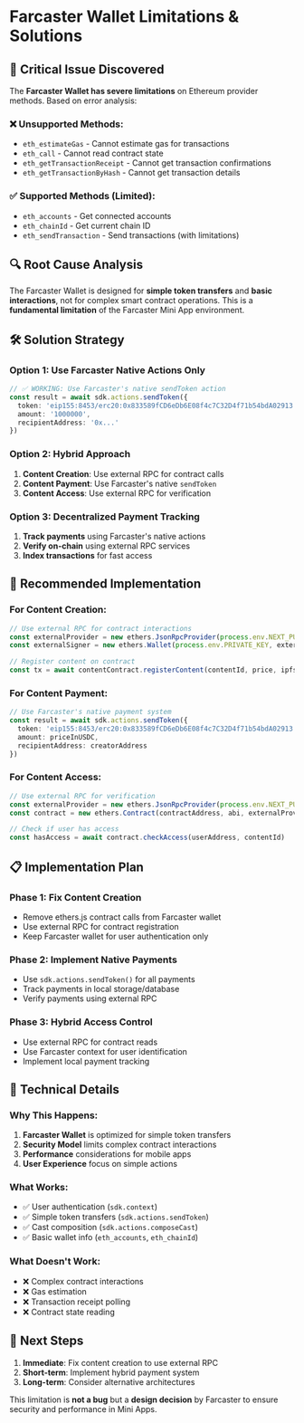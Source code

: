 # Farcaster Wallet Limitations & Solutions

## 🚨 Critical Issue Discovered

The **Farcaster Wallet has severe limitations** on Ethereum provider methods. Based on error analysis:

### ❌ **Unsupported Methods:**
- `eth_estimateGas` - Cannot estimate gas for transactions
- `eth_call` - Cannot read contract state
- `eth_getTransactionReceipt` - Cannot get transaction confirmations
- `eth_getTransactionByHash` - Cannot get transaction details

### ✅ **Supported Methods (Limited):**
- `eth_accounts` - Get connected accounts
- `eth_chainId` - Get current chain ID
- `eth_sendTransaction` - Send transactions (with limitations)

## 🔍 **Root Cause Analysis**

The Farcaster Wallet is designed for **simple token transfers** and **basic interactions**, not for complex smart contract operations. This is a **fundamental limitation** of the Farcaster Mini App environment.

## 🛠️ **Solution Strategy**

### **Option 1: Use Farcaster Native Actions Only**
```typescript
// ✅ WORKING: Use Farcaster's native sendToken action
const result = await sdk.actions.sendToken({
  token: 'eip155:8453/erc20:0x833589fCD6eDb6E08f4c7C32D4f71b54bdA02913',
  amount: '1000000',
  recipientAddress: '0x...'
})
```

### **Option 2: Hybrid Approach**
1. **Content Creation**: Use external RPC for contract calls
2. **Content Payment**: Use Farcaster's native `sendToken`
3. **Content Access**: Use external RPC for verification

### **Option 3: Decentralized Payment Tracking**
1. **Track payments** using Farcaster's native actions
2. **Verify on-chain** using external RPC services
3. **Index transactions** for fast access

## 🎯 **Recommended Implementation**

### **For Content Creation:**
```typescript
// Use external RPC for contract interactions
const externalProvider = new ethers.JsonRpcProvider(process.env.NEXT_PUBLIC_BASE_RPC)
const externalSigner = new ethers.Wallet(process.env.PRIVATE_KEY, externalProvider)

// Register content on contract
const tx = await contentContract.registerContent(contentId, price, ipfsCid)
```

### **For Content Payment:**
```typescript
// Use Farcaster's native payment system
const result = await sdk.actions.sendToken({
  token: 'eip155:8453/erc20:0x833589fCD6eDb6E08f4c7C32D4f71b54bdA02913',
  amount: priceInUSDC,
  recipientAddress: creatorAddress
})
```

### **For Content Access:**
```typescript
// Use external RPC for verification
const externalProvider = new ethers.JsonRpcProvider(process.env.NEXT_PUBLIC_BASE_RPC)
const contract = new ethers.Contract(contractAddress, abi, externalProvider)

// Check if user has access
const hasAccess = await contract.checkAccess(userAddress, contentId)
```

## 📋 **Implementation Plan**

### **Phase 1: Fix Content Creation**
- Remove ethers.js contract calls from Farcaster wallet
- Use external RPC for contract registration
- Keep Farcaster wallet for user authentication only

### **Phase 2: Implement Native Payments**
- Use `sdk.actions.sendToken()` for all payments
- Track payments in local storage/database
- Verify payments using external RPC

### **Phase 3: Hybrid Access Control**
- Use external RPC for contract reads
- Use Farcaster context for user identification
- Implement local payment tracking

## 🔧 **Technical Details**

### **Why This Happens:**
1. **Farcaster Wallet** is optimized for simple token transfers
2. **Security Model** limits complex contract interactions
3. **Performance** considerations for mobile apps
4. **User Experience** focus on simple actions

### **What Works:**
- ✅ User authentication (`sdk.context`)
- ✅ Simple token transfers (`sdk.actions.sendToken`)
- ✅ Cast composition (`sdk.actions.composeCast`)
- ✅ Basic wallet info (`eth_accounts`, `eth_chainId`)

### **What Doesn't Work:**
- ❌ Complex contract interactions
- ❌ Gas estimation
- ❌ Transaction receipt polling
- ❌ Contract state reading

## 🚀 **Next Steps**

1. **Immediate**: Fix content creation to use external RPC
2. **Short-term**: Implement hybrid payment system
3. **Long-term**: Consider alternative architectures

This limitation is **not a bug** but a **design decision** by Farcaster to ensure security and performance in Mini Apps. 